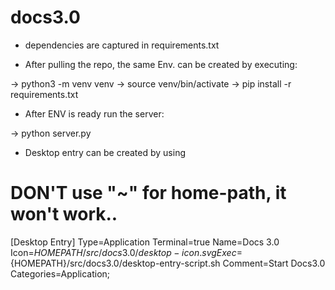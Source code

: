 # docs3.0
- dependencies are captured in requirements.txt

- After pulling the repo, the same Env. can be created by executing:

 -> python3 -m venv venv
 -> source venv/bin/activate
 -> pip install -r requirements.txt

- After ENV is ready run the server:

 -> python server.py
 
- Desktop entry can be created by using
# DON'T use "~" for home-path, it won't work..
[Desktop Entry]
Type=Application
Terminal=true
Name=Docs 3.0
Icon=${HOMEPATH}/src/docs3.0/desktop-icon.svg
Exec=${HOMEPATH}/src/docs3.0/desktop-entry-script.sh
Comment=Start Docs3.0
Categories=Application;
